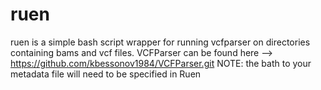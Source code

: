 # ruen
ruen is a simple bash script wrapper for running vcfparser on directories containing bams and vcf files. 
VCFParser can be found here --> https://github.com/kbessonov1984/VCFParser.git NOTE: the bath to your metadata file will need to be specified in Ruen
